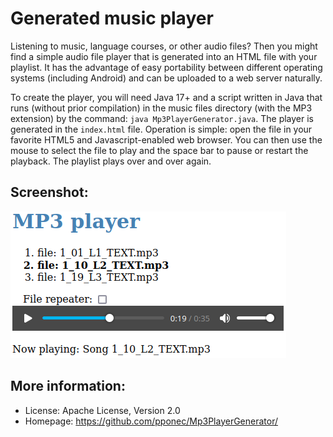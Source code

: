 # Generated music player

Listening to music, language courses, or other audio files?
Then you might find a simple audio file player that is generated into an HTML file with your playlist.
It has the advantage of easy portability between different operating systems (including Android) and can be uploaded to a web server naturally.

To create the player, you will need Java 17+ and a script written in Java that runs (without prior compilation) in the music files directory (with the MP3 extension)
by the command: `java Mp3PlayerGenerator.java`. 
The player is generated in the `index.html` file.
Operation is simple: open the file in your favorite HTML5 and Javascript-enabled web browser.
You can then use the mouse to select the file to play and the space bar to pause or restart the playback.
The playlist plays over and over again.

## Screenshot:

![screenshot](./screenshot.png)

## More information:

* License: Apache License, Version 2.0
* Homepage: https://github.com/pponec/Mp3PlayerGenerator/

